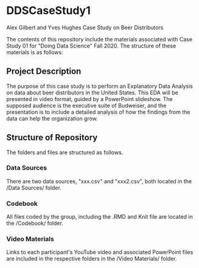 # DDSCaseStudy1
Alex Gilbert and Yves Hughes Case Study on Beer Distributors

The contents of this repository include the materials associated with Case Study 01 for "Doing Data Science" Fall 2020. The structure of these materials is as follows:

## Project Description

The purpose of this case study is to perform an Explanatory Data Analysis on data about beer distributors in the United States. This EDA will be presented in video format, guided by a PowerPoint slideshow. The supposed audience is the executive suite of Budweiser, and the presentation is to include a detailed analysis of how the findings from the data can help the organization grow.

## Structure of Repository

The folders and files are structured as follows.

### Data Sources

There are two data sources, "xxx.csv" and "xxx2.csv", both located in the /Data Sources/ folder.

### Codebook

All files coded by the group, including the .RMD and Knit file are located in the /Codebook/ folder.

### Video Materials

Links to each participant's YouTube video and associated PowerPoint files are included in the respective folders in the /Video Materials/ folder.
